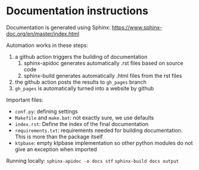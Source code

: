 <!--
SPDX-FileCopyrightText: 2017-2021 Alliander N.V. <korte.termijn.prognoses@alliander.com>

SPDX-License-Identifier: MPL-2.0
-->

# Documentation instructions
Documentation is generated using Sphinx:
https://www.sphinx-doc.org/en/master/index.html

Automation works in these steps:
1. a github action triggers the building of documentation
    1. sphinx-apidoc generates automatically .rst files based on source code
    2. sphinx-build generates automatically .html files from the rst files 
2. the github action posts the results to `gh_pages` branch 
3. `gh_pages` is automatically turned into a website by github

Important files:
- `conf.py`: defining settings
- `Makefile` and `make.bat`: not exactly sure, we use defaults
- `index.rst`: Define the index of the final documentation
- `requirements.txt`: requirements needed for building documentation. This is more than the package itself  
- `ktpbase`: empty ktpbase implementation so other python modules do not give an exception when imported

Running locally:
`sphinx-apidoc -o docs stf`
`sphinx-build docs output`